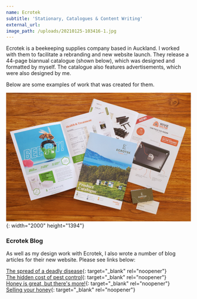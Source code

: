 ```yaml
---
name: Ecrotek
subtitle: 'Stationary, Catalogues & Content Writing'
external_url:
image_path: /uploads/20210125-103416-1.jpg
---
```


Ecrotek is a beekeeping supplies company based in Auckland. I worked with them to facilitate a rebranding and new website launch. They release a 44-page biannual catalogue (shown below), which was designed and formatted by myself. The catalogue also features advertisements, which were also designed by me.&nbsp;

Below are some examples of work that was created for them.

![](/uploads/20210125-103416.jpg){: width="2000" height="1394"}

### Ecrotek Blog

As well as my design work with Ecrotek, I also wrote a number of blog articles for their new website. Please see links below:

[The spread of a deadly disease](https://www.ecrotek.co.nz/learn/articles/detail/spread-of-afb){: target="_blank" rel="noopener"}<br>[The hidden cost of pest control](https://www.ecrotek.co.nz/learn/articles/detail/bees-and-pesticides){: target="_blank" rel="noopener"}<br>[Honey is great, but there's more\!](https://www.ecrotek.co.nz/learn/articles/detail/honey-is-great-but-theres-more){: target="_blank" rel="noopener"}<br>[Selling your honey](https://www.ecrotek.co.nz/learn/articles/detail/selling-your-honey-){: target="_blank" rel="noopener"}
